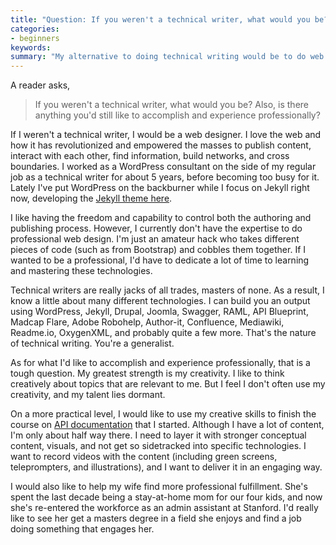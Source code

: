 ```yaml
---
title: "Question: If you weren't a technical writer, what would you be?"
categories:
- beginners
keywords: 
summary: "My alternative to doing technical writing would be to do web design. I'd also like to use my creative talents to finish an API documentation course, among other efforts."
---
```


A reader asks,

> If you weren't a technical writer, what would you be? Also, is there anything you'd still like to accomplish and experience professionally?

If I weren't a technical writer, I would be a web designer. I love the web and how it has revolutionized and empowered the masses to publish content, interact with each other, find information, build networks, and cross boundaries. I worked as a WordPress consultant on the side of my regular job as a technical writer for about 5 years, before becoming too busy for it. Lately I've put WordPress on the backburner while I focus on Jekyll right now, developing the [Jekyll theme here](https://github.com/tomjohnson1492/documentation-theme-jekyll). 

I like having the freedom and capability to control both the authoring and publishing process. However, I currently don't have the expertise to do professional web design. I'm just an amateur hack who takes different pieces of code (such as from Bootstrap) and cobbles them together. If I wanted to be a professional, I'd have to dedicate a lot of time to learning and mastering these technologies.

Technical writers are really jacks of all trades, masters of none. As a result, I know a little about many different technologies. I can build you an output using WordPress, Jekyll, Drupal, Joomla, Swagger, RAML, API Blueprint, Madcap Flare, Adobe Robohelp, Author-it,  Confluence, Mediawiki, Readme.io, OxygenXML, and probably quite a few more. That's the nature of technical writing. You're a generalist.

As for what I'd like to accomplish and experience professionally, that is a tough question. My greatest strength is my creativity. I like to think creatively about topics that are relevant to me. But I feel I don't often use my creativity, and my talent lies dormant. 

On a more practical level, I would like to use my creative skills to finish the course on [API documentation](http://idratherbewriting.com/docapis_course_overview/) that I started. Although I have a lot of content, I'm only about half way there. I need to layer it with stronger conceptual content, visuals, and not get so sidetracked into specific technologies. I want to record videos with the content (including green screens, teleprompters, and illustrations), and I want to deliver it in an engaging way.

I would also like to help my wife find more professional fulfillment. She's spent the last decade being a stay-at-home mom for our four kids, and now she's re-entered the workforce as an admin assistant at Stanford. I'd really like to see her get a masters degree in a field she enjoys and find a job doing something that engages her. 